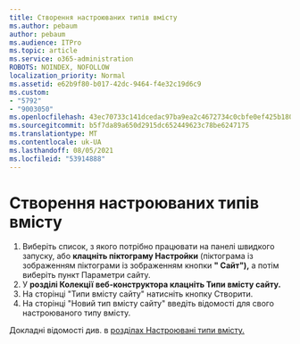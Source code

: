 ```yaml
---
title: Створення настроюваних типів вмісту
ms.author: pebaum
author: pebaum
ms.audience: ITPro
ms.topic: article
ms.service: o365-administration
ROBOTS: NOINDEX, NOFOLLOW
localization_priority: Normal
ms.assetid: e62b9f80-b017-42dc-9464-f4e32c19d6c9
ms.custom:
- "5792"
- "9003050"
ms.openlocfilehash: 43ec70733c141dcedac97ba9ea2c4672734c0cbfe0ef425b180bd5cd5fa1fd5f
ms.sourcegitcommit: b5f7da89a650d2915dc652449623c78be6247175
ms.translationtype: MT
ms.contentlocale: uk-UA
ms.lasthandoff: 08/05/2021
ms.locfileid: "53914888"
---
```

# <a name="create-custom-content-types"></a>Створення настроюваних типів вмісту

1. Виберіть список, з якого потрібно працювати на панелі швидкого запуску, або **клацніть піктограму Настройки** (піктограма із зображенням піктограми із зображенням кнопки **" Сайт"),** а потім виберіть пункт Параметри сайту.
2. У **розділі Колекції** **веб-конструктора клацніть Типи вмісту сайту.**
3. На сторінці "Типи вмісту сайту" натисніть кнопку Створити.
4. На сторінці "Новий тип вмісту сайту" введіть відомості для свого настроюваного типу вмісту.

Докладні відомості див. в [розділах Настроювані типи вмісту.](https://support.microsoft.com/office/e1277a2e-a1e8-4473-9126-91a0647766e5#__toc323548991)